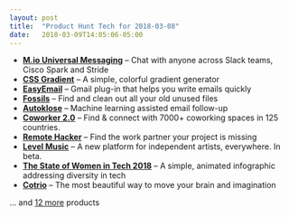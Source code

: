```yaml
---
layout: post
title:  "Product Hunt Tech for 2018-03-08"
date:   2018-03-09T14:05:06-05:00
---
```


* **[M.io Universal Messaging](https://www.producthunt.com/posts/m-io-universal-messaging?utm_campaign=producthunt-api&utm_medium=api&utm_source=Application%3A+Daily+Digest+RSS+%28ID%3A+3202%29)** – Chat with anyone across Slack teams, Cisco Spark and Stride
* **[CSS Gradient](https://www.producthunt.com/posts/css-gradient?utm_campaign=producthunt-api&utm_medium=api&utm_source=Application%3A+Daily+Digest+RSS+%28ID%3A+3202%29)** – A simple, colorful gradient generator
* **[EasyEmail](https://www.producthunt.com/posts/easyemail?utm_campaign=producthunt-api&utm_medium=api&utm_source=Application%3A+Daily+Digest+RSS+%28ID%3A+3202%29)** – Gmail plug-in that helps you write emails quickly
* **[Fossils](https://www.producthunt.com/posts/fossils?utm_campaign=producthunt-api&utm_medium=api&utm_source=Application%3A+Daily+Digest+RSS+%28ID%3A+3202%29)** – Find and clean out all your old unused files
* **[Autoklose](https://www.producthunt.com/posts/autoklose?utm_campaign=producthunt-api&utm_medium=api&utm_source=Application%3A+Daily+Digest+RSS+%28ID%3A+3202%29)** – Machine learning assisted email follow-up
* **[Coworker 2.0](https://www.producthunt.com/posts/coworker-2-0?utm_campaign=producthunt-api&utm_medium=api&utm_source=Application%3A+Daily+Digest+RSS+%28ID%3A+3202%29)** – Find & connect with 7000+ coworking spaces in 125 countries.
* **[Remote Hacker](https://www.producthunt.com/posts/remote-hacker?utm_campaign=producthunt-api&utm_medium=api&utm_source=Application%3A+Daily+Digest+RSS+%28ID%3A+3202%29)** – Find the work partner your project is missing
* **[Level Music](https://www.producthunt.com/posts/level-music?utm_campaign=producthunt-api&utm_medium=api&utm_source=Application%3A+Daily+Digest+RSS+%28ID%3A+3202%29)** – A new platform for independent artists, everywhere. In beta.
* **[The State of Women in Tech 2018](https://www.producthunt.com/posts/the-state-of-women-in-tech-2018?utm_campaign=producthunt-api&utm_medium=api&utm_source=Application%3A+Daily+Digest+RSS+%28ID%3A+3202%29)** – A simple, animated infographic addressing diversity in tech
* **[Cotrio](https://www.producthunt.com/posts/cotrio?utm_campaign=producthunt-api&utm_medium=api&utm_source=Application%3A+Daily+Digest+RSS+%28ID%3A+3202%29)** – The most beautiful way to move your brain and imagination

… and [12 more](https://www.producthunt.com/tech) products